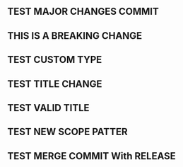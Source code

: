 ## TEST MAJOR CHANGES COMMIT

## THIS IS A BREAKING CHANGE

## TEST CUSTOM TYPE

## TEST TITLE CHANGE

## TEST VALID TITLE

## TEST NEW SCOPE PATTER

## TEST MERGE COMMIT With RELEASE
